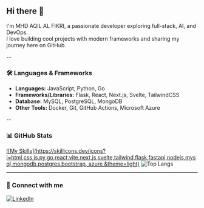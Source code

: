 ## Hi there 👋

I'm MHD AQIL AL FIKRI, a passionate developer exploring full-stack, AI, and DevOps.  
I love building cool projects with modern frameworks and sharing my journey here on GitHub.

--

### 🛠 Languages & Frameworks
- **Languages:** JavaScript, Python, Go
- **Frameworks/Libraries:** Flask, React, Next.js, Svelte, TailwindCSS
- **Database:** MySQL, PostgreSQL, MongoDB
- **Other Tools:** Docker, Git, GitHub Actions, Microsoft Azure

--

### 📊 GitHub Stats
[![My Skills](https://skillicons.dev/icons?i=html,css,js,py,go,react,vite,next,js,svelte,tailwind,flask,fastapi,nodejs,mysql,mongodb,postgres,bootstrap, azure &theme=light)](https://skillicons.dev)
![Top Langs](https://github-readme-stats.vercel.app/api/top-langs/?username=aqilfikri20&layout=compact&theme=dark)




---

### 🔗 Connect with me
[![LinkedIn](https://img.shields.io/badge/LinkedIn-Aqil-blue?style=flat-square&logo=linkedin)](https://www.linkedin.com/in/mhdaqilalfikri)
